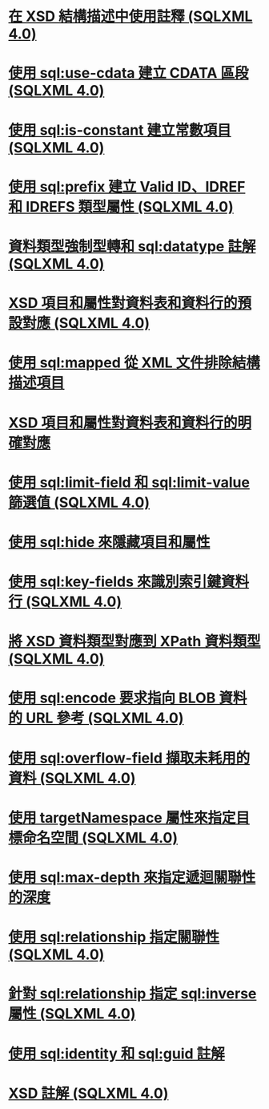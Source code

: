 # [在 XSD 結構描述中使用註釋 (SQLXML 4.0)](using-annotations-in-xsd-schemas-sqlxml-4-0.md)

# [使用 sql:use-cdata 建立 CDATA 區段 (SQLXML 4.0)](creating-cdata-sections-using-sql-use-cdata-sqlxml-4-0.md)
# [使用 sql:is-constant 建立常數項目 (SQLXML 4.0)](creating-constant-elements-using-sql-is-constant-sqlxml-4-0.md)
# [使用 sql:prefix 建立 Valid ID、IDREF 和 IDREFS 類型屬性 (SQLXML 4.0)](creating-valid-id-idref-and-idrefs-type-attributes-using-sql-prefix-sqlxml-4-0.md)
# [資料類型強制型轉和 sql:datatype 註解 (SQLXML 4.0)](data-type-coercions-and-the-sql-datatype-annotation-sqlxml-4-0.md)
# [XSD 項目和屬性對資料表和資料行的預設對應 (SQLXML 4.0)](default-mapping-of-xsd-elements-and-attributes-to-tables-and-columns-sqlxml-4-0.md)
# [使用 sql:mapped 從 XML 文件排除結構描述項目](excluding-schema-elements-from-the-xml-document-using-sql-mapped.md)
# [XSD 項目和屬性對資料表和資料行的明確對應](explicit-mapping-xsd-elements-and-attributes-to-tables-and-columns.md)
# [使用 sql:limit-field 和 sql:limit-value 篩選值 (SQLXML 4.0)](filtering-values-using-sql-limit-field-and-sql-limit-value-sqlxml-4-0.md)
# [使用 sql:hide 來隱藏項目和屬性](hiding-elements-and-attributes-by-using-sql-hide.md)
# [使用 sql:key-fields 來識別索引鍵資料行 (SQLXML 4.0)](identifying-key-columns-using-sql-key-fields-sqlxml-4-0.md)
# [將 XSD 資料類型對應到 XPath 資料類型 (SQLXML 4.0)](mapping-xsd-data-types-to-xpath-data-types-sqlxml-4-0.md)
# [使用 sql:encode 要求指向 BLOB 資料的 URL 參考 (SQLXML 4.0)](requesting-url-references-to-blob-data-using-sql-encode-sqlxml-4-0.md)
# [使用 sql:overflow-field 擷取未耗用的資料 (SQLXML 4.0)](retrieving-unconsumed-data-using-the-sql-overflow-field-sqlxml-4-0.md)
# [使用 targetNamespace 屬性來指定目標命名空間 (SQLXML 4.0)](specifying-a-target-namespace-using-the-targetnamespace-attribute-sqlxml-4-0.md)
# [使用 sql:max-depth 來指定遞迴關聯性的深度](specifying-depth-in-recursive-relationships-by-using-sql-max-depth.md)
# [使用 sql:relationship 指定關聯性 (SQLXML 4.0)](specifying-relationships-using-sql-relationship-sqlxml-4-0.md)
# [針對 sql:relationship 指定 sql:inverse 屬性 (SQLXML 4.0)](specifying-the-sql-inverse-attribute-on-sql-relationship-sqlxml-4-0.md)
# [使用 sql:identity 和 sql:guid 註解](using-the-sql-identity-and-sql-guid-annotations.md)
# [XSD 註解 (SQLXML 4.0)](xsd-annotations-sqlxml-4-0.md)
